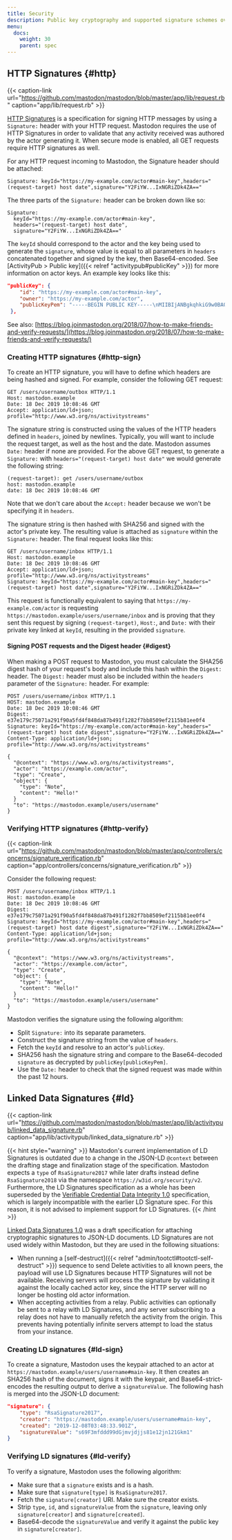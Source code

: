 ```yaml
---
title: Security
description: Public key cryptography and supported signature schemes over HTTP and JSON-LD.
menu:
  docs:
    weight: 30
    parent: spec
---
```


## HTTP Signatures {#http}

{{< caption-link url="https://github.com/mastodon/mastodon/blob/master/app/lib/request.rb" caption="app/lib/request.rb" >}}

[HTTP Signatures](https://datatracker.ietf.org/doc/html/draft-cavage-http-signatures) is a specification for signing HTTP messages by using a `Signature:` header with your HTTP request. Mastodon requires the use of HTTP Signatures in order to validate that any activity received was authored by the actor generating it. When secure mode is enabled, all GET requests require HTTP signatures as well.

For any HTTP request incoming to Mastodon, the Signature header should be attached:

```http
Signature: keyId="https://my-example.com/actor#main-key",headers="(request-target) host date",signature="Y2FiYW...IxNGRiZDk4ZA=="
```

The three parts of the `Signature:` header can be broken down like so:

```http
Signature:
  keyId="https://my-example.com/actor#main-key",
  headers="(request-target) host date",
  signature="Y2FiYW...IxNGRiZDk4ZA=="
```

The `keyId` should correspond to the actor and the key being used to generate the `signature`, whose value is equal to all parameters in `headers` concatenated together and signed by the key, then Base64-encoded. See [ActivityPub > Public key]({{< relref "activitypub#publicKey" >}}) for more information on actor keys. An example key looks like this:

```json
"publicKey": {
    "id": "https://my-example.com/actor#main-key",
    "owner": "https://my-example.com/actor",
    "publicKeyPem": "-----BEGIN PUBLIC KEY-----\nMIIBIjANBgkqhkiG9w0BAQEFAAOCAQ8AMIIBCgKCAQEAvXc4vkECU2/CeuSo1wtn\nFoim94Ne1jBMYxTZ9wm2YTdJq1oiZKif06I2fOqDzY/4q/S9uccrE9Bkajv1dnkO\nVm31QjWlhVpSKynVxEWjVBO5Ienue8gND0xvHIuXf87o61poqjEoepvsQFElA5ym\novljWGSA/jpj7ozygUZhCXtaS2W5AD5tnBQUpcO0lhItYPYTjnmzcc4y2NbJV8hz\n2s2G8qKv8fyimE23gY1XrPJg+cRF+g4PqFXujjlJ7MihD9oqtLGxbu7o1cifTn3x\nBfIdPythWu5b4cujNsB3m3awJjVmx+MHQ9SugkSIYXV0Ina77cTNS0M2PYiH1PFR\nTwIDAQAB\n-----END PUBLIC KEY-----\n"
 },
```

See also: [https://blog.joinmastodon.org/2018/07/how-to-make-friends-and-verify-requests/](https://blog.joinmastodon.org/2018/07/how-to-make-friends-and-verify-requests/)

### Creating HTTP signatures {#http-sign}

To create an HTTP signature, you will have to define which headers are being hashed and signed. For example, consider the following GET request:

```http
GET /users/username/outbox HTTP/1.1
Host: mastodon.example
Date: 18 Dec 2019 10:08:46 GMT
Accept: application/ld+json; profile="http://www.w3.org/ns/activitystreams"
```

The signature string is constructed using the values of the HTTP headers defined in `headers`, joined by newlines. Typically, you will want to include the request target, as well as the host and the date. Mastodon assumes `Date:` header if none are provided. For the above GET request, to generate a `Signature:` with `headers="(request-target) host date"` we would generate the following string:

```text
(request-target): get /users/username/outbox
host: mastodon.example
date: 18 Dec 2019 10:08:46 GMT
```

Note that we don't care about the `Accept:` header because we won't be specifying it in `headers`.

The signature string is then hashed with SHA256 and signed with the actor's private key. The resulting value is attached as `signature` within the `Signature:` header. The final request looks like this:

```http
GET /users/username/inbox HTTP/1.1
Host: mastodon.example
Date: 18 Dec 2019 10:08:46 GMT
Accept: application/ld+json; profile="http://www.w3.org/ns/activitystreams"
Signature: keyId="https://my-example.com/actor#main-key",headers="(request-target) host date",signature="Y2FiYW...IxNGRiZDk4ZA=="
```

This request is functionally equivalent to saying that `https://my-example.com/actor` is requesting `https://mastodon.example/users/username/inbox` and is proving that they sent this request by signing `(request-target)`, `Host:`, and `Date:` with their private key linked at `keyId`, resulting in the provided `signature`.

#### Signing POST requests and the Digest header {#digest}

When making a POST request to Mastodon, you must calculate the SHA256 digest hash of your request's body and include this hash within the `Digest:` header. The `Digest:` header must also be included within the `headers` parameter of the `Signature:` header. For example:

```http
POST /users/username/inbox HTTP/1.1
HOST: mastodon.example
Date: 18 Dec 2019 10:08:46 GMT
Digest: e37e179c75071a291f90a5fd4f848da87b491f1282f7bb8509ef2115b81ee0f4
Signature: keyId="https://my-example.com/actor#main-key",headers="(request-target) host date digest",signature="Y2FiYW...IxNGRiZDk4ZA=="
Content-Type: application/ld+json; profile="http://www.w3.org/ns/activitystreams"

{
  "@context": "https://www.w3.org/ns/activitystreams",
  "actor": "https://example.com/actor",
  "type": "Create",
  "object": {
    "type": "Note",
    "content": "Hello!"
  }
  "to": "https://mastodon.example/users/username"
}
```

### Verifying HTTP signatures {#http-verify}

{{< caption-link url="https://github.com/mastodon/mastodon/blob/master/app/controllers/concerns/signature_verification.rb" caption="app/controllers/concerns/signature_verification.rb" >}}

Consider the following request:

```http
POST /users/username/inbox HTTP/1.1
Host: mastodon.example
Date: 18 Dec 2019 10:08:46 GMT
Digest: e37e179c75071a291f90a5fd4f848da87b491f1282f7bb8509ef2115b81ee0f4
Signature: keyId="https://my-example.com/actor#main-key",headers="(request-target) host date digest",signature="Y2FiYW...IxNGRiZDk4ZA=="
Content-Type: application/ld+json; profile="http://www.w3.org/ns/activitystreams"

{
  "@context": "https://www.w3.org/ns/activitystreams",
  "actor": "https://example.com/actor",
  "type": "Create",
  "object": {
    "type": "Note",
    "content": "Hello!"
  }
  "to": "https://mastodon.example/users/username"
}
```

Mastodon verifies the signature using the following algorithm:

* Split `Signature:` into its separate parameters.
* Construct the signature string from the value of `headers`.
* Fetch the `keyId` and resolve to an actor's `publicKey`.
* SHA256 hash the signature string and compare to the Base64-decoded `signature` as decrypted by `publicKey[publicKeyPem]`.
* Use the `Date:` header to check that the signed request was made within the past 12 hours.

## Linked Data Signatures {#ld}

{{< caption-link url="https://github.com/mastodon/mastodon/blob/master/app/lib/activitypub/linked_data_signature.rb" caption="app/lib/activitypub/linked_data_signature.rb" >}}

{{< hint style="warning" >}}
Mastodon's current implementation of LD Signatures is outdated due to a change in the JSON-LD `@context` between the drafting stage and finalization stage of the specification. Mastodon expects a `type` of `RsaSignature2017` while later drafts instead define `RsaSignature2018` via the namespace `https://w3id.org/security/v2`. Furthermore, the LD Signatures specification as a whole has been superseded by the [Verifiable Credential Data Integrity 1.0](https://w3c.github.io/vc-data-integrity/) specification, which is largely incompatible with the earlier LD Signature spec. For this reason, it is not advised to implement support for LD Signatures.
{{< /hint >}}

[Linked Data Signatures 1.0](https://web.archive.org/web/20170923124140/https://w3c-dvcg.github.io/ld-signatures/) was a draft specification for attaching cryptographic signatures to JSON-LD documents. LD Signatures are not used widely within Mastodon, but they are used in the following situations:

- When running a [self-destruct]({{< relref "admin/tootctl#tootctl-self-destruct" >}}) sequence to send Delete activities to all known peers, the payload will use LD Signatures because HTTP Signatures will not be available. Receiving servers will process the signature by validating it against the locally cached actor key, since the HTTP server will no longer be hosting old actor information.
- When accepting activities from a relay. Public activities can optionally be sent to a relay with LD Signatures, and any server subscribing to a relay does not have to manually refetch the activity from the origin. This prevents having potentially infinite servers attempt to load the status from your instance.

### Creating LD signatures {#ld-sign}

To create a signature, Mastodon uses the keypair attached to an actor at `https://mastodon.example/users/username#main-key`. It then creates an SHA256 hash of the document, signs it with the keypair, and Base64-strict-encodes the resulting output to derive a `signatureValue`. The following hash is merged into the JSON-LD document:

```json
"signature": {
    "type": "RsaSignature2017",
    "creator": "https://mastodon.example/users/username#main-key",
    "created": "2019-12-08T03:48:33.901Z",
    "signatureValue": "s69F3mfddd99dGjmvjdjjs81e12jn121Gkm1"
}
```

### Verifying LD signatures {#ld-verify}

To verify a signature, Mastodon uses the following algorithm:

* Make sure that a `signature` exists and is a hash.
* Make sure that `signature[type]` is `RsaSignature2017`.
* Fetch the `signature[creator]` URI. Make sure the creator exists.
* Strip `type`, `id`, and `signatureValue` from the `signature`, leaving only `signature[creator]` and `signature[created]`.
* Base64-decode the `signatureValue` and verify it against the public key in `signature[creator]`.

